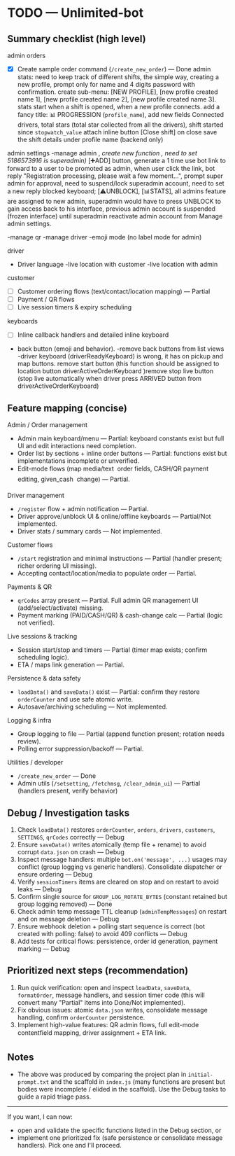 # TODO — Unlimited-bot

## Summary checklist (high level)
admin orders
- [x] Create sample order command (`/create_new_order`) — Done
admin stats:
need to keep track of different shifts, the simple way, creating a new profile, prompt only for name and 4 digits password with confirmation.
create sub-menu: [NEW PROFILE], [new profile created name 1], [new profile created name 2], [new profile created name 3].
stats start when a shift is opened, when a new profile connects.
add a fancy title: 📊 PROGRESSION (`profile_name`), 
add new fields Connected drivers, total stars (total star collected from all the drivers), shift started since `stopwatch_value`
attach inline button [Close shift] on close save the shift details under profile name (backend only)



admin settings
-manage admin
,
*create new function , need to set 5186573916 is superadmin)* [➕ADD] button, generate a 1 time use bot link to forward to a user to be promoted as admin, when user click the link, bot reply "Registration processing, please wait a few moment...", prompt super admin for approval, need to suspend/lock superadmin account, need to set a new reply blocked keyboard;  [⚠️UNBLOCK], [📊STATS], all admins feature are assigned to new admin, superadmin would have to press UNBLOCK to gain access back to his interface, previous admin account is suspended (frozen interface) until superadmin reactivate admin account from Manage admin settings.

-manage qr
-manage driver
-emoji mode (no label mode for admin)

driver
- Driver language 
-live location with customer 
-live location with admin

customer
- [ ] Customer ordering flows (text/contact/location mapping) — Partial
- [ ] Payment / QR flows
- [ ] Live session timers & expiry scheduling 

keyboards
- [ ] Inline callback handlers and detailed inline keyboard
- back button (emoji and behavior).
-remove back buttons from list views
-driver keyboard (driverReadyKeyboard) is wrong, it has on pickup and map buttons.
remove start button (this function should be assigned to location button driverActiveOrderKeyboard )remove stop live button (stop live automatically when driver press ARRIVED button from driverActiveOrderKeyboard)


## Feature mapping (concise)

Admin / Order management
- Admin main keyboard/menu — Partial: keyboard constants exist but full UI and edit interactions need completion.
- Order list by sections + inline order buttons — Partial: functions exist but implementations incomplete or unverified.
- Edit-mode flows (map media/text  order fields, CASH/QR payment editing, given_cash  change) — Partial.

Driver management
- `/register` flow + admin notification — Partial.
- Driver approve/unblock UI & online/offline keyboards — Partial/Not implemented.
- Driver stats / summary cards — Not implemented.

Customer flows
- `/start` registration and minimal instructions — Partial (handler present; richer ordering UI missing).
- Accepting contact/location/media to populate order — Partial.

Payments & QR
- `qrCodes` array present — Partial. Full admin QR management UI (add/select/activate) missing.
- Payment marking (PAID/CASH/QR) & cash-change calc — Partial (logic not verified).

Live sessions & tracking
- Session start/stop and timers — Partial (timer map exists; confirm scheduling logic).
- ETA / maps link generation — Partial.

Persistence & data safety
- `loadData()` and `saveData()` exist — Partial: confirm they restore `orderCounter` and use safe atomic write.
- Autosave/archiving scheduling — Not implemented.

Logging & infra
- Group logging to file — Partial (append function present; rotation needs review).
- Polling error suppression/backoff — Partial.

Utilities / developer
- `/create_new_order` — Done
- Admin utils (`/setsetting`, `/fetchmsg`, `/clear_admin_ui`) — Partial (handlers present, verify behavior)

## Debug / Investigation tasks
1. Check `loadData()` restores `orderCounter`, `orders`, `drivers`, `customers`, `SETTINGS`, `qrCodes` correctly — Debug
2. Ensure `saveData()` writes atomically (temp file + rename) to avoid corrupt `data.json` on crash — Debug
3. Inspect message handlers: multiple `bot.on('message', ...)` usages may conflict (group logging vs generic handlers). Consolidate dispatcher or ensure ordering — Debug
4. Verify `sessionTimers` items are cleared on stop and on restart to avoid leaks — Debug
5. Confirm single source for `GROUP_LOG_ROTATE_BYTES` (constant retained but group logging removed) — Done
6. Check admin temp message TTL cleanup (`adminTempMessages`) on restart and on message deletion — Debug
7. Ensure webhook deletion + polling start sequence is correct (bot created with polling: false) to avoid 409 conflicts — Debug
8. Add tests for critical flows: persistence, order id generation, payment marking — Debug

## Prioritized next steps (recommendation)
1. Run quick verification: open and inspect `loadData`, `saveData`, `formatOrder`, message handlers, and session timer code (this will convert many "Partial" items into Done/Not implemented).
2. Fix obvious issues: atomic `data.json` writes, consolidate message handling, confirm `orderCounter` persistence.
3. Implement high-value features: QR admin flows, full edit-mode contentfield mapping, driver assignment + ETA link.

## Notes
- The above was produced by comparing the project plan in `initial-prompt.txt` and the scaffold in `index.js` (many functions are present but bodies were incomplete / elided in the scaffold). Use the Debug tasks to guide a rapid triage pass.

---
If you want, I can now:
- open and validate the specific functions listed in the Debug section, or
- implement one prioritized fix (safe persistence or consolidate message handlers). Pick one and I'll proceed.
